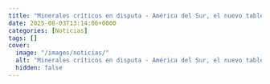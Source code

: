 ```yaml
---
title: "Minerales críticos en disputa - América del Sur, el nuevo tablero de poder entre EE.UU. y China"
date: 2025-08-03T13:14:06+0000
categories: [Noticias]
tags: []
cover:
  image: "/images/noticias/"
  alt: "Minerales críticos en disputa - América del Sur, el nuevo tablero de poder entre EE.UU. y China"
  hidden: false
---
```



